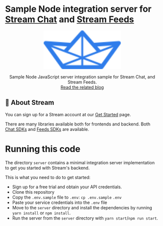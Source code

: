# Sample Node integration server for [Stream Chat](https://getstream.io/chat/) and [Stream Feeds](https://getstream.io/activity-feeds/)

<p align="center">
	<img src="./assets/logo.svg" width="50%" height="50%">
</p>
<p align="center">
	Sample Node JavaScript server integration sample for Stream Chat, and Stream Feeds.
	<br />
	<a href="https://getstream.io/blog/minimal-node-integration-to-get-you-started-with-stream/">Read the related blog</a>
</p>

## 📝 About Stream

You can sign up for a Stream account at our [Get Started](https://getstream.io/chat/get_started/) page.

There are many libraries available both for frontends and backend. Both [Chat SDKs](https://getstream.io/chat/sdk/) and [Feeds SDKs](https://getstream.io/activity-feeds/sdk/) are available.

# Running this code

The directory `server` contains a minimal integration server implementation to get you started with Stream's backend.

This is what you need to do to get started:

- Sign up for a free trial and obtain your API credentials.
- Clone this repository
- Copy the `.env.sample` file to `.env`: `cp .env.sample` `.env`
- Paste your service credentials into the `.env` file
- Move to the `server` directory and install the dependencies by running `yarn install` or `npm install`.
- Run the server from the `server` directory with `yarn start`/`npm run start`.
